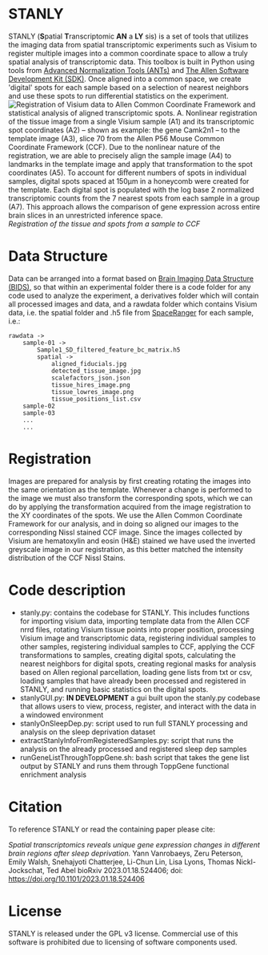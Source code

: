 # STANLY
STANLY (**S**patial **T**ranscriptomic **AN** a **LY** sis) is a set of tools that utilizes the imaging data from spatial transcriptomic experiments such as Visium to register multiple images into a common coordinate space to allow a truly spatial analysis of transcriptomic data. This toolbox is built in Python using tools from [Advanced Normalization Tools (ANTs)](http://stnava.github.io/ANTs/) and [The Allen Software Development Kit (SDK)](https://allensdk.readthedocs.io/en/latest/). Once aligned into a common space, we create 'digital' spots for each sample based on a selection of nearest neighbors and use these spots to run differential statistics on the experiment.
![Registration of Visium data to Allen Common Coordinate Framework and statistical analysis of aligned transcriptomic spots. A. Nonlinear registration of the tissue image from a single Visium sample (A1) and its transcriptomic spot coordinates (A2) – shown as example: the gene Camk2n1 – to the template image (A3), slice 70 from the Allen P56 Mouse Common Coordinate Framework (CCF). Due to the nonlinear nature of the registration, we are able to precisely align the sample image (A4) to landmarks in the template image and apply that transformation to the spot coordinates (A5). To account for different numbers of spots in individual samples, digital spots spaced at 150μm in a honeycomb were created for the template. Each digital spot is populated with the log base 2 normalized transcriptomic counts from the 7 nearest spots from each sample in a group (A7). This approach allows the comparison of gene expression across entire brain slices in an unrestricted inference space.](/source/images/figure5a.png)*Registration of the tissue and spots from a sample to CCF*


# Data Structure
Data can be arranged into a format based on [Brain Imaging Data Structure (BIDS)](https://bids.neuroimaging.io/), so that within an experimental folder there is a code folder for any code used to analyze the experiment, a derivatives folder which will contain all processed images and data, and a rawdata folder which contains Visium data, i.e. the spatial folder and .h5 file from [SpaceRanger](https://support.10xgenomics.com/spatial-gene-expression/software/pipelines/latest/what-is-space-ranger) for each sample, i.e.:

    rawdata ->
        sample-01 ->
            Sample1_SD_filtered_feature_bc_matrix.h5
            spatial ->
                aligned_fiducials.jpg
                detected_tissue_image.jpg
                scalefactors_json.json
                tissue_hires_image.png
                tissue_lowres_image.png
                tissue_positions_list.csv
        sample-02
        sample-03
        ...
        ...

# Registration
Images are prepared for analysis by first creating rotating the images into the same orientation as the template. Whenever a change is performed to the image we must also transform the corresponding spots, which we can do by applying the transformation acquired from the image registration to the XY coordinates of the spots. We use the Allen Common Coordinate Framework for our analysis, and in doing so aligned our images to the corresponding Nissl stained CCF image. Since the images collected by Visium are hematoxylin and eosin (H&E) stained we have used the inverted greyscale image in our registration, as this better matched the intensity distribution of the CCF Nissl Stains.

# Code description
- stanly.py: contains the codebase for STANLY. This includes functions for importing visium data, importing template data from the Allen CCF nrrd files, rotating Visium tissue points into proper position, processing Visium image and transcriptomic data, registering individual samples to other samples, registering individual samples to CCF, applying the CCF transformations to samples, creating digital spots, calculating the nearest neighbors for digital spots, creating regional masks for analysis based on Allen regional parcellation, loading gene lists from txt or csv, loading samples that have already been processed and registered in STANLY, and running basic statistics on the digital spots.
- stanlyGUI.py: **IN DEVELOPMENT** a gui built upon the stanly.py codebase that allows users to view, process, register, and interact with the data in a windowed environment
- stanlyOnSleepDep.py: script used to run full STANLY processing and analysis on the sleep deprivation dataset
- extractStanlyInfoFromRegisteredSamples.py: script that runs the analysis on the already processed and registered sleep dep samples
- runGeneListThroughToppGene.sh: bash script that takes the gene list output by STANLY and runs them through ToppGene functional enrichment analysis

# Citation
To reference STANLY or read the containing paper please cite:

*Spatial transcriptomics reveals unique gene expression changes in different brain regions after sleep deprivation.*
Yann Vanrobaeys, Zeru Peterson, Emily Walsh, Snehajyoti Chatterjee, Li-Chun Lin, Lisa Lyons, Thomas Nickl-Jockschat, Ted Abel
bioRxiv 2023.01.18.524406; doi: https://doi.org/10.1101/2023.01.18.524406

# License
STANLY is released under the GPL v3 license. Commercial use of this software is prohibited due to licensing of software components used.
